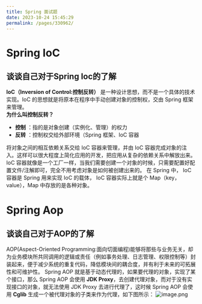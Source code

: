 ```yaml
---
title: Spring 面试题
date: 2023-10-24 15:45:29
permalink: /pages/330962/
---
```

# Spring IoC

## 谈谈自己对于Spring Ioc的了解

**IoC（Inversion of Control:控制反转）** 是一种设计思想，而不是一个具体的技术实现。IoC 的思想就是将原本在程序中手动创建对象的控制权，交由 Spring 框架来管理。  
**为什么叫控制反转？**

- **控制** ：指的是对象创建（实例化、管理）的权力
- **反转** ：控制权交给外部环境（Spring 框架、IoC 容器

 将对象之间的相互依赖关系交给 IoC 容器来管理，并由 IoC 容器完成对象的注入。这样可以很大程度上简化应用的开发，把应用从复杂的依赖关系中解放出来。 IoC 容器就像是一个工厂一样，当我们需要创建一个对象的时候，只需要配置好配置文件/注解即可，完全不用考虑对象是如何被创建出来的。
 在 Spring 中， IoC 容器是 Spring 用来实现 IoC 的载体， IoC 容器实际上就是个 Map（key，value），Map 中存放的是各种对象。  
# Spring Aop

## 谈谈自己对于AOP的了解

AOP(Aspect-Oriented Programming:面向切面编程)能够将那些与业务无关，却为业务模块所共同调用的逻辑或责任（例如事务处理、日志管理、权限控制等）封装起来，便于减少系统的重复代码，降低模块间的耦合度，并有利于未来的可拓展性和可维护性。
Spring AOP 就是基于动态代理的，如果要代理的对象，实现了某个接口，那么 Spring AOP 会使用 **JDK Proxy**，去创建代理对象，而对于没有实现接口的对象，就无法使用 JDK Proxy 去进行代理了，这时候 Spring AOP 会使用 **Cglib** 生成一个被代理对象的子类来作为代理，如下图所示：
![image.png](https://cdn.nlark.com/yuque/0/2023/png/21516648/1676947910918-e51ddf60-b118-4110-aaba-ccf19839d5a7.png#averageHue=%23fcfcfc&clientId=u5912384c-8812-4&from=paste&height=372&id=u966b676a&originHeight=558&originWidth=1125&originalType=binary&ratio=1&rotation=0&showTitle=false&size=153621&status=done&style=none&taskId=uf30310cf-72d3-42b8-a449-bacc32d7830&title=&width=750)



